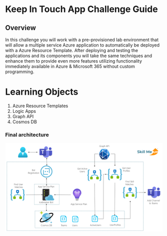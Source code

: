 
# Keep In Touch App Challenge Guide

## Overview

In this challenge you will work with a pre-provisioned lab environment that will allow a multiple service Azure application to automatically be deployed with a Azure Resource Template. After deploying and testing the applications and its components you will take the same techniques and enhance them to provide even more features utilizing functionality immediately available in Azure & Microsoft 365 without custom programming.

# Learning Objects
1. Azure Resource Templates
2. Logic Apps
3. Graph API
4. Cosmos DB

### Final architecture  
![](images/presentsolution.png)

<br>


